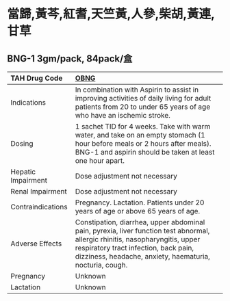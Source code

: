 # 當歸,黃芩,紅耆,天竺黃,人參,柴胡,黃連,甘草

## BNG-1 3gm/pack, 84pack/盒

| TAH Drug Code      | [OBNG](https://www.tahsda.org.tw/drugs/hissearch.php?drug_code=OBNG)                                                                                                                                                              |
|:-------------------|:----------------------------------------------------------------------------------------------------------------------------------------------------------------------------------------------------------------------------------|
| Indications        | In combination with Aspirin to assist in improving activities of daily living for adult patients from 20 to under 65 years of age who have an ischemic stroke.                                                                    |
| Dosing             | 1 sachet TID for 4 weeks. Take with warm water, and take on an empty stomach (1 hour before meals or 2 hours after meals). BNG-1 and aspirin should be taken at least one hour apart.                                             |
| Hepatic Impairment | Dose adjustment not necessary                                                                                                                                                                                                     |
| Renal Impairment   | Dose adjustment not necessary                                                                                                                                                                                                     |
| Contraindications  | Pregnancy. Lactation. Patients under 20 years of age or above 65 years of age.                                                                                                                                                    |
| Adverse Effects    | Constipation, diarrhea, upper abdominal pain, pyrexia, liver function test abnormal, allergic rhinitis, nasopharyngitis, upper respiratory tract infection, back pain, dizziness, headache, anxiety, haematuria, nocturia, cough. |
| Pregnancy          | Unknown                                                                                                                                                                                                                           |
| Lactation          | Unknown                                                                                                                                                                                                                           |


